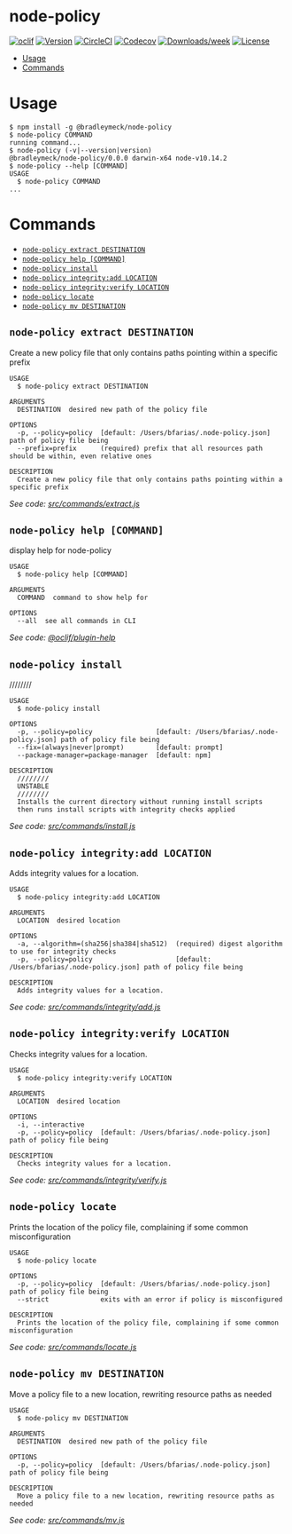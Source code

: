 node-policy
========



[![oclif](https://img.shields.io/badge/cli-oclif-brightgreen.svg)](https://oclif.io)
[![Version](https://img.shields.io/npm/v/@bmeck/node-policy.svg)](https://npmjs.org/package/@bmeck/node-policy)
[![CircleCI](https://circleci.com/gh/bmeck/node-policy/tree/master.svg?style=shield)](https://circleci.com/gh/bmeck/node-policy/tree/master)
[![Codecov](https://codecov.io/gh/bmeck/node-policy/branch/master/graph/badge.svg)](https://codecov.io/gh/bmeck/node-policy)
[![Downloads/week](https://img.shields.io/npm/dw/@bmeck/node-policy.svg)](https://npmjs.org/package/@bmeck/node-policy)
[![License](https://img.shields.io/npm/l/@bmeck/node-policy.svg)](https://github.com/bmeck/node-policy/blob/master/package.json)

<!-- toc -->
* [Usage](#usage)
* [Commands](#commands)
<!-- tocstop -->
# Usage
<!-- usage -->
```sh-session
$ npm install -g @bradleymeck/node-policy
$ node-policy COMMAND
running command...
$ node-policy (-v|--version|version)
@bradleymeck/node-policy/0.0.0 darwin-x64 node-v10.14.2
$ node-policy --help [COMMAND]
USAGE
  $ node-policy COMMAND
...
```
<!-- usagestop -->
# Commands
<!-- commands -->
* [`node-policy extract DESTINATION`](#node-policy-extract-destination)
* [`node-policy help [COMMAND]`](#node-policy-help-command)
* [`node-policy install`](#node-policy-install)
* [`node-policy integrity:add LOCATION`](#node-policy-integrityadd-location)
* [`node-policy integrity:verify LOCATION`](#node-policy-integrityverify-location)
* [`node-policy locate`](#node-policy-locate)
* [`node-policy mv DESTINATION`](#node-policy-mv-destination)

## `node-policy extract DESTINATION`

Create a new policy file that only contains paths pointing within a specific prefix

```
USAGE
  $ node-policy extract DESTINATION

ARGUMENTS
  DESTINATION  desired new path of the policy file

OPTIONS
  -p, --policy=policy  [default: /Users/bfarias/.node-policy.json] path of policy file being
  --prefix=prefix      (required) prefix that all resources path should be within, even relative ones

DESCRIPTION
  Create a new policy file that only contains paths pointing within a specific prefix
```

_See code: [src/commands/extract.js](https://github.com/bmeck/node-policy/blob/v0.0.0/src/commands/extract.js)_

## `node-policy help [COMMAND]`

display help for node-policy

```
USAGE
  $ node-policy help [COMMAND]

ARGUMENTS
  COMMAND  command to show help for

OPTIONS
  --all  see all commands in CLI
```

_See code: [@oclif/plugin-help](https://github.com/oclif/plugin-help/blob/v2.1.4/src/commands/help.ts)_

## `node-policy install`

////////

```
USAGE
  $ node-policy install

OPTIONS
  -p, --policy=policy                [default: /Users/bfarias/.node-policy.json] path of policy file being
  --fix=(always|never|prompt)        [default: prompt]
  --package-manager=package-manager  [default: npm]

DESCRIPTION
  ////////
  UNSTABLE
  ////////
  Installs the current directory without running install scripts
  then runs install scripts with integrity checks applied
```

_See code: [src/commands/install.js](https://github.com/bmeck/node-policy/blob/v0.0.0/src/commands/install.js)_

## `node-policy integrity:add LOCATION`

Adds integrity values for a location.

```
USAGE
  $ node-policy integrity:add LOCATION

ARGUMENTS
  LOCATION  desired location

OPTIONS
  -a, --algorithm=(sha256|sha384|sha512)  (required) digest algorithm to use for integrity checks
  -p, --policy=policy                     [default: /Users/bfarias/.node-policy.json] path of policy file being

DESCRIPTION
  Adds integrity values for a location.
```

_See code: [src/commands/integrity/add.js](https://github.com/bmeck/node-policy/blob/v0.0.0/src/commands/integrity/add.js)_

## `node-policy integrity:verify LOCATION`

Checks integrity values for a location.

```
USAGE
  $ node-policy integrity:verify LOCATION

ARGUMENTS
  LOCATION  desired location

OPTIONS
  -i, --interactive
  -p, --policy=policy  [default: /Users/bfarias/.node-policy.json] path of policy file being

DESCRIPTION
  Checks integrity values for a location.
```

_See code: [src/commands/integrity/verify.js](https://github.com/bmeck/node-policy/blob/v0.0.0/src/commands/integrity/verify.js)_

## `node-policy locate`

Prints the location of the policy file, complaining if some common misconfiguration

```
USAGE
  $ node-policy locate

OPTIONS
  -p, --policy=policy  [default: /Users/bfarias/.node-policy.json] path of policy file being
  --strict             exits with an error if policy is misconfigured

DESCRIPTION
  Prints the location of the policy file, complaining if some common misconfiguration
```

_See code: [src/commands/locate.js](https://github.com/bmeck/node-policy/blob/v0.0.0/src/commands/locate.js)_

## `node-policy mv DESTINATION`

Move a policy file to a new location, rewriting resource paths as needed

```
USAGE
  $ node-policy mv DESTINATION

ARGUMENTS
  DESTINATION  desired new path of the policy file

OPTIONS
  -p, --policy=policy  [default: /Users/bfarias/.node-policy.json] path of policy file being

DESCRIPTION
  Move a policy file to a new location, rewriting resource paths as needed
```

_See code: [src/commands/mv.js](https://github.com/bmeck/node-policy/blob/v0.0.0/src/commands/mv.js)_
<!-- commandsstop -->
